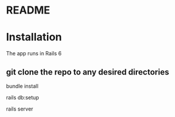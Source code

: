 # README

# Installation

The app runs in Rails 6

## git clone the repo to any desired directories
bundle install

rails db:setup

rails server
